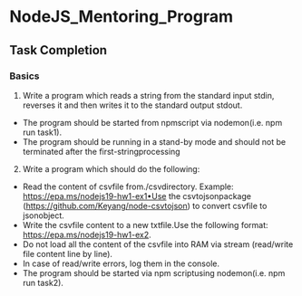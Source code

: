 # NodeJS_Mentoring_Program

## Task Completion

### Basics

1. Write a program which reads a string from the standard input stdin, reverses it and then writes it to the standard output stdout.

- The program should be started from npmscript via nodemon(i.e. npm run task1).
- The program should be running in a stand-by mode and should not be terminated after the first-stringprocessing

2. Write a program which should do the following:

- Read the content of csvfile from./csvdirectory. Example: <https://epa.ms/nodejs19-hw1-ex1•Use> the csvtojsonpackage (<https://github.com/Keyang/node-csvtojson>) to convert csvfile to jsonobject.
- Write the csvfile content to a new txtfile.Use the following format: <https://epa.ms/nodejs19-hw1-ex2>.
- Do not load all the content of the csvfile into RAM via stream (read/write file content line by line).
- In case of read/write errors, log them in the console.
- The program should be started via npm scriptusing nodemon(i.e. npm run task2).
